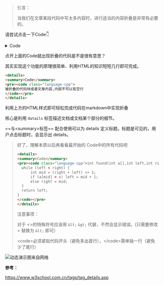 > 引言：
>
> 当我们在文章某段代码中写太多内容时，进行适当的内容折叠是非常有必要的。

请尝试点击一下Code👇

<details>
<summary>Code</summary>
<pre><code class="language-cpp">int found(int a[],int left,int right,int x) {
	while (left < right) {
		int mid = (right + left) >> 1;
		if (a[mid] < x) left = mid + 1;
		else right = mid;
	}
	return left;
}
</code></pre>
</details>


点开上面的Code就出现折叠的代码是不是很有意思？

其实实现这个功能的原理很简单、利用HTML的知识短短几行即可完成。

```HTML
<details>
<summary>Code</summary>
<pre><code class="language-cpp">
被折叠的代码块或者文章内容,内部不可以有空行
</code></pre>
</details>
```

利用上方的HTML样式即可轻松完成代码在markdown中实现折叠

核心是利用 `datails` 标签描述文档或文档某个部分的细节。

==与\<summary>标签== 配合使用可以为 details 定义标题。标题是可见的，用户点击标题时，会显示出 details。

> 好了，理解本质以后再看看最开始的 Code中的所有代码吧
>
> ```HTML
> <details>
> <summary>Code</summary>
> <pre><code class="language-cpp">int found(int a[],int left,int right,int x) {
> 	while (left < right) {
> 		int mid = (right + left) >> 1;
> 		if (a[mid] < x) left = mid + 1;
> 		else right = mid;
> 	}
> 	return left;
> }
> </code></pre>
> </details>
> ```
>
> 注意事项：
>
> 对于 <>的特殊符号应该用 `&lt;` `&gt;` 代替，不然会显示错误。(只需要修改 < 替换为 `&lt;` 即可）
>
> \<code>必须紧贴代码开头（避免多出首行），\</code>需单独一行（避免少了尾行）

![动态演示图来自网络](https://gitee.com//riotian/blogimage/raw/master/img/20201016201226.gif)

**参考：**

https://www.w3school.com.cn/tags/tag_details.asp